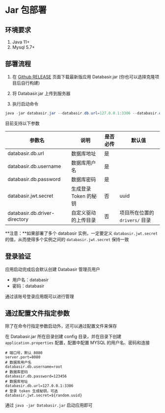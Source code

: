 # Jar 包部署

## 环境要求

1. Java 11+
2. Mysql 5.7+



## 部署流程

1. 在 [Github RELEASE](https://github.com/vran-dev/databasir/releases) 页面下载最新版应用 Databasir.jar (你也可以选择克隆项目后自行构建)
2. 将 Databasir.jar 上传到服务器

3. 执行启动命令

```java
java -jar databasir.jar --databasir.db.url=127.0.0.1:3306 --databasir.db.username=root --databasir.db.password=123456
```



目前支持以下参数

| 参数名                        | 说明                  | 是否必传 | 默认值                         |
| ----------------------------- | --------------------- | -------- | ------------------------------ |
| databasir.db.url              | 数据库地址            | 是       |                                |
| databasir.db.username         | 数据库用户名          | 是       |                                |
| databasir.db.password         | 数据库密码            | 是       |                                |
| databasir.jwt.secret          | 生成登录 Token 的秘钥 | 否       | uuid                           |
| databasir.db.driver-directory | 自定义驱动的上传目录  | 否       | 项目所在位置的 `drivers/` 目录 |

**注意：**如果部署了多个 databasir 实例，一定要定义 `databasir.jwt.secret` 的值，从而使得多个实例之间的 `databasir.jwt.secret` 保持一致



## 登录验证

应用启动完成后会默认创建 Databasir 管理员用户

- 用户名：databasir
- 密码：databasir

通过该账号登录应用既可以进行管理



## 通过配置文件指定参数

除了在命令行指定参数启动外，还可以通过配置文件来保存

在 Databasir.jar 所在目录创建 config 目录，并在目录下创建 `application.properties` 配置，配置中配置 MYSQL 的用户名、密码和连接

```properties
# 端口号，默认 8080
server.port=8080
# 数据库用户名
databasir.db.username=root
# 数据库密码
databasir.db.password=123456
# 数据库地址
databasir.db.url=127.0.0.1:3306
# 登录 token 生成秘钥，可选
databasir.jwt.secret=${random.uuid}
```

通过 `java -jar Databasir.jar` 启动应用即可







